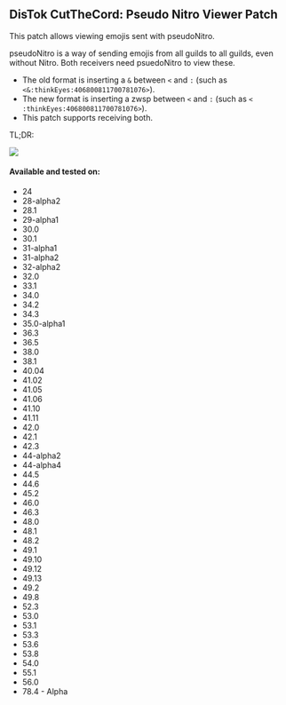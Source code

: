## DisTok CutTheCord: Pseudo Nitro Viewer Patch

This patch allows viewing emojis sent with pseudoNitro.

pseudoNitro is a way of sending emojis from all guilds to all guilds, even without Nitro. Both receivers need psuedoNitro to view these.
- The old format is inserting a `&` between `<` and `:` (such as `<&:thinkEyes:406800811700781076>`).
- The new format is inserting a zwsp between `<` and `:` (such as `<​:thinkEyes:406800811700781076>`).
- This patch supports receiving both.

TL;DR:

![](https://lasagna.cat/i/nw0kfk2r.png)

#### Available and tested on:
- 24
- 28-alpha2
- 28.1
- 29-alpha1
- 30.0
- 30.1
- 31-alpha1
- 31-alpha2
- 32-alpha2
- 32.0
- 33.1
- 34.0
- 34.2
- 34.3
- 35.0-alpha1
- 36.3
- 36.5
- 38.0
- 38.1
- 40.04
- 41.02
- 41.05
- 41.06
- 41.10
- 41.11
- 42.0
- 42.1
- 42.3
- 44-alpha2
- 44-alpha4
- 44.5
- 44.6
- 45.2
- 46.0
- 46.3
- 48.0
- 48.1
- 48.2
- 49.1
- 49.10
- 49.12
- 49.13
- 49.2
- 49.8
- 52.3
- 53.0
- 53.1
- 53.3
- 53.6
- 53.8
- 54.0
- 55.1
- 56.0
- 78.4 - Alpha

